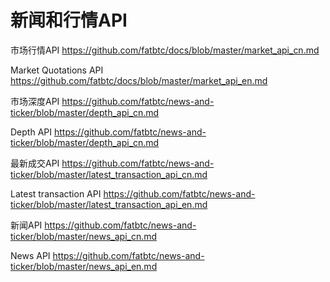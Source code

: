 # 新闻和行情API

市场行情API 
https://github.com/fatbtc/docs/blob/master/market_api_cn.md


Market Quotations API
https://github.com/fatbtc/docs/blob/master/market_api_en.md


市场深度API
https://github.com/fatbtc/news-and-ticker/blob/master/depth_api_cn.md


Depth API
https://github.com/fatbtc/news-and-ticker/blob/master/depth_api_cn.md


最新成交API
https://github.com/fatbtc/news-and-ticker/blob/master/latest_transaction_api_cn.md


Latest transaction API
https://github.com/fatbtc/news-and-ticker/blob/master/latest_transaction_api_en.md


新闻API
https://github.com/fatbtc/news-and-ticker/blob/master/news_api_cn.md


News API
https://github.com/fatbtc/news-and-ticker/blob/master/news_api_en.md
